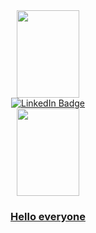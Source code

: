 
<div id="header" align="center" >
  <img src="https://media.giphy.com/media/IeRdg7gLkfK1ly2mFU/giphy.gif"/ width="100" height="140">
</div>
<div id="badges" align="center">
  <a href="https://www.linkedin.com/feed/">
    <img src="https://img.shields.io/badge/LinkedIn-blue?style=for-the-badge&logo=linkedin&logoColor=white" alt="LinkedIn Badge"/>
</div>
  <div align="center">
<img src="https://komarev.com/ghpvc/?username=96Arthur96-github-username&style=flat-square&color=blue" alt=""/>
 
<div align="center" >
  <img src="https://media.giphy.com/media/m0dmKBkncVETJv2h0S/giphy.gif"/ align="centr" width="100" height="140">
     </div>
    <h3> Hello everyone </h3>
    
    

